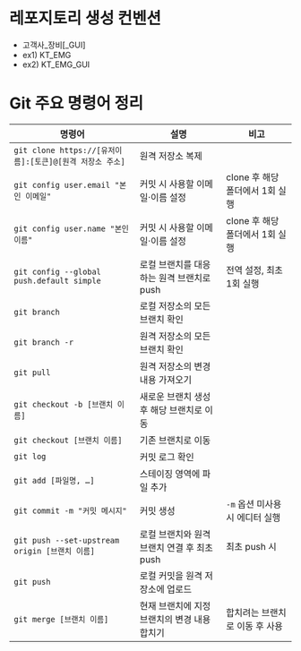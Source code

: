 # 레포지토리 생성 컨벤션
* 고객사_장비[_GUI]
* ex1) KT_EMG
* ex2) KT_EMG_GUI

# Git 주요 명령어 정리

| 명령어 | 설명 | 비고 |
|--------|------|------|
| `git clone https://[유저이름]:[토큰]@[원격 저장소 주소]` | 원격 저장소 복제 |  |
| `git config user.email "본인 이메일"` | 커밋 시 사용할 이메일·이름 설정 | clone 후 해당 폴더에서 1회 실행 |
| `git config user.name "본인 이름"` | 커밋 시 사용할 이메일·이름 설정 | clone 후 해당 폴더에서 1회 실행 |
| `git config --global push.default simple` | 로컬 브랜치를 대응하는 원격 브랜치로 push | 전역 설정, 최초 1회 실행 |
| `git branch` | 로컬 저장소의 모든 브랜치 확인 |  |
| `git branch -r` | 원격 저장소의 모든 브랜치 확인 |  |
| `git pull` | 원격 저장소의 변경 내용 가져오기 |  |
| `git checkout -b [브랜치 이름]` | 새로운 브랜치 생성 후 해당 브랜치로 이동 |  |
| `git checkout [브랜치 이름]` | 기존 브랜치로 이동 |  |
| `git log` | 커밋 로그 확인 |  |
| `git add [파일명, …]` | 스테이징 영역에 파일 추가 |  |
| `git commit -m "커밋 메시지"` | 커밋 생성 | `-m` 옵션 미사용 시 에디터 실행 |
| `git push --set-upstream origin [브랜치 이름]` | 로컬 브랜치와 원격 브랜치 연결 후 최초 push | 최초 push 시 |
| `git push` | 로컬 커밋을 원격 저장소에 업로드 |  |
| `git merge [브랜치 이름]` | 현재 브랜치에 지정 브랜치의 변경 내용 합치기 | 합치려는 브랜치로 이동 후 사용 |

